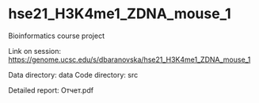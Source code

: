 # hse21_H3K4me1_ZDNA_mouse_1
Bioinformatics course project

Link on session: https://genome.ucsc.edu/s/dbaranovska/hse21_H3K4me1_ZDNA_mouse_1

Data directory: data
Code directory: src

Detailed report: Отчет.pdf
